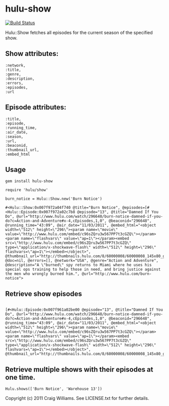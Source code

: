 
# hulu-show

[![Build Status](https://secure.travis-ci.org/CraigWilliams/hulu-show.png)](http://travis-ci.org/CraigWilliams/hulu-show)

Hulu::Show fetches all episodes for the current season of the specified show.

## Show attributes:

    :network,
    :title,
    :genre,
    :description,
    :errors,
    :episodes,
    :url

## Episode attributes:

    :title,
    :episode,
    :running_time,
    :air_date,
    :season,
    :url,
    :beaconid,
    :thumbnail_url,
    :embed_html

## Usage

```gem install hulu-show```

```require 'hulu/show'```

```burn_notice = Hulu::Show.new('Burn Notice')```

    #<Hulu::Show:0x007f972a04f740 @title="Burn Notice", @episodes=[#<Hulu::Episode:0x007f972a02c7b8 @episode="13", @title="Damned If You Do", @url="http://www.hulu.com/watch/296648/burn-notice-damned-if-you-do?c=Action-and-Adventure#x-4,cEpisodes,1,0", @beaconid="296648", @running_time="43:09", @air_date="11/03/2011", @embed_html="<object width=\"512\" height=\"296\"><param name=\"movie\" value=\"http://www.hulu.com/embed/c96sZQru3w567PP7t3cGZQ\"></param><param name=\"flashvars\" value=\"ap=1\"></param><embed src=\"http://www.hulu.com/embed/c96sZQru3w567PP7t3cGZQ\" type=\"application/x-shockwave-flash\" width=\"512\" height=\"296\" flashvars=\"ap=1\"></embed></object>", @thumbnail_url="http://thumbnails.hulu.com/8/60000008/60000008_145x80_generated.jpg">], @doc=nil, @errors=[], @network="USA", @genre="Action and Adventure", @description="A \"burned\" spy returns to Miami where he uses his special ops training to help those in need, and bring justice against the men who wrongly burned him.", @url="http://www.hulu.com/burn-notice">

## Retrieve show episodes

```burn_notice.episodes

[#<Hulu::Episode:0x007f961a02be00 @episode="13", @title="Damned If You Do", @url="http://www.hulu.com/watch/296648/burn-notice-damned-if-you-do?c=Action-and-Adventure#x-4,cEpisodes,1,0", @beaconid="296648", @running_time="43:09", @air_date="11/03/2011", @embed_html="<object width=\"512\" height=\"296\"><param name=\"movie\" value=\"http://www.hulu.com/embed/c96sZQru3w567PP7t3cGZQ\"></param><param name=\"flashvars\" value=\"ap=1\"></param><embed src=\"http://www.hulu.com/embed/c96sZQru3w567PP7t3cGZQ\" type=\"application/x-shockwave-flash\" width=\"512\" height=\"296\" flashvars=\"ap=1\"></embed></object>", @thumbnail_url="http://thumbnails.hulu.com/8/60000008/60000008_145x80_generated.jpg">]
```

## Retrieve multiple shows with their episodes at one time.

```Hulu.shows(['Burn Notice', 'Warehouse 13'])```


Copyright (c) 2011 Craig Williams. See LICENSE.txt for
further details.

